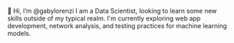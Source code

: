 👋 Hi, I’m @gabylorenzi
I am a Data Scientist, looking to learn some new skills outside of my typical realm. 
I'm currently exploring web app development, network analysis, and testing practices for machine learning models. 

<!---
gabylorenzi/gabylorenzi is a ✨ special ✨ repository because its `README.md` (this file) appears on your GitHub profile.
You can click the Preview link to take a look at your changes.
--->
